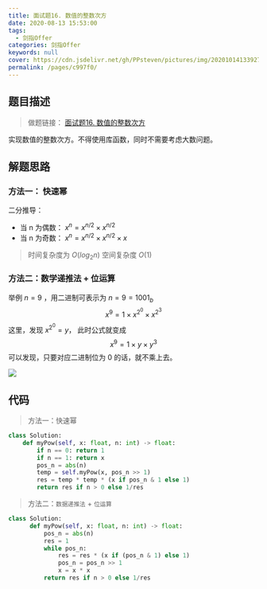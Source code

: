 ```yaml
---
title: 面试题16. 数值的整数次方
date: 2020-08-13 15:53:00
tags: 
  - 剑指Offer
categories: 剑指Offer
keywords: null
cover: https://cdn.jsdelivr.net/gh/PPsteven/pictures/img/20201014133927.png
permalink: /pages/c997f0/
---
```


## 题目描述

> 做题链接： [面试题16. 数值的整数次方](https://leetcode-cn.com/problems/shu-zhi-de-zheng-shu-ci-fang-lcof/)
>

实现数值的整数次方。不得使用库函数，同时不需要考虑大数问题。

<!--more-->

## 解题思路

### 方法一： 快速幂

 二分推导：

  - 当 n 为偶数： $x^n=x^{n/2}\times x^{n/2}$
  - 当 n 为奇数： $x^n=x^{n/2}\times x^{n/2}\times x$

  > 时间复杂度为 $O(log_2n)$ 空间复杂度 $O(1)$



### 方法二：数学递推法 + 位运算

举例 $n = 9$ ，用二进制可表示为 $n = 9 = 1001_b$
$$
  x^9 = 1\times x^{2^0} \times x^{2^3}
$$
  这里，发现 $x^{2^0} = y$， 此时公式就变成
$$
x^9 = 1\times y \times y^3
$$
  可以发现，只要对应二进制位为 0 的话，就不乘上去。

![](https://cdn.jsdelivr.net/gh/PPsteven/pictures/img/20200813212254.png)

## 代码

> 方法一：快速幂

```python
class Solution:
    def myPow(self, x: float, n: int) -> float:
        if n == 0: return 1
        if n == 1: return x
        pos_n = abs(n)
        temp = self.myPow(x, pos_n >> 1)
        res = temp * temp * (x if pos_n & 1 else 1)
        return res if n > 0 else 1/res 
```



> 方法二：`数据递推法` + `位运算`

```python
class Solution:
      def myPow(self, x: float, n: int) -> float:
          pos_n = abs(n)
          res = 1
          while pos_n:
              res = res * (x if (pos_n & 1) else 1)
              pos_n = pos_n >> 1
              x = x * x
          return res if n > 0 else 1/res
```



